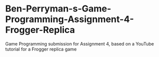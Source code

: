 # Ben-Perryman-s-Game-Programming-Assignment-4-Frogger-Replica
Game Programming submission for Assignment 4, based on a YouTube tutorial for a Frogger replica game
